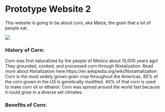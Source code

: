 <!DOCTYPE html>
<head>
    <h1>Prototype Website 2
    </h1>
</head>
<body> 
    <p>This website is going to be about corn, aka Maize, the grain that a lot of people eat. 
    </p>
<img src="http://cdn3-www.wholesomebabyfood.momtastic.com/assets/uploads/2015/04/corn-for-baby.jpg">
    <h3>History of Corn:
    </h3>
    <p>Corn was first naturalized by the people of Mexico about 10,000 years ago! They grounded, cooked, and processed corn through Nixtalization. Read more about Nixtalization here:https://en.wikipedia.org/wiki/Nixtamalization Corn is the most widely grown grain crop throughout the Americas. 85% of the corn grown in the US is genetically modified. 40% of that corn is used to make corn oil or ethanol. Corn was spread around the world fast because it could grow in a diverse set climates.
    </p>
    <h3>Benefits of Corn:
    </h3>
    <p>

